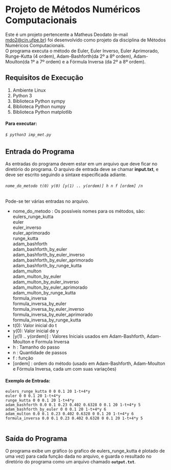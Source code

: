 # Projeto de Métodos Numéricos Computacionais 
Este é um projeto pertencente a Matheus Deodato (e-mail mdo2@cin.ufpe.br)
foi desenvolvido como projeto da disciplina de Métodos Numéricos Computacionais.<br/>
O programa executa o método de Euler, Euler Inverso, Euler Aprimorado, Runge-Kutta (4 ordem), Adam-Bashforth(da 2º a 8º ordem),
Adam-Moulton(da 1º a 7º ordem) e a Fórmula Inversa (da 2º a 8º ordem).
## Requisitos de Execução
1. Ambiente Linux
2. Python 3
3. Biblioteca Python sympy
4. Biblioteca Python numpy
5. Biblioteca Python matplotlib
#### Para executar:</br>
###### ` $ python3 imp_met.py `

## Entrada do Programa
As entradas do programa devem estar em um arquivo que deve ficar no diretório do programa. O arquivo de entrada 
deve se chamar **input.txt**, e deve ser escrito seguindo a sintaxe especificada adiante.</br>

###### `nome_do_metodo t(0) y(0) [y(1) .. y(ordem)] h n f [ordem] /n ` </br>

Pode-se ter várias entradas no arquivo.

 - nome_do_metodo : Os possíveis nomes para os métodos, são:</br>
  eulers_runge_kutta<br/>
  euler</br>
  euler_inverso</br>
  euler_aprimorado</br>
  runge_kutta</br>
  adam_bashforth</br>
  adam_bashforth_by_euler</br>
  adam_bashforth_by_euler_inverso</br>
  adam_bashforth_by_euler_aprimorado</br>
  adam_bashforth_by_runge_kutta</br>
  adam_multon</br>
  adam_multon_by_euler</br>
  adam_multon_by_euler_inverso</br>
  adam_multon_by_euler_aprimorado</br>
  adam_multon_by_runge_kutta</br>
  formula_inversa </br>
  formula_inversa_by_euler</br>
  formula_inversa_by_euler_inverso</br>
  formula_inversa_by_euler_aprimorado</br>
  formula_inversa_by_runge_kutta</br>
- t(0): Valor inicial do t</br>
- y(0): Valor inicial de y</br>
- [y(1) .. y(ordem)] : Valores Iniciais usados em Adam-Bashforth, Adam-Moulton e Formula Inversa</br>
- h : Tamanho do passo</br>
- n : Quantidade de passos</br>
- f : função</br>
- [ordem] : ordem do método (usado em Adam-Bashforth, Adam-Moulton e Fórmula Inversa, cada um com suas variações)</br>

#### Exemplo de Entrada:
```
eulers_runge_kutta 0 0 0.1 20 1-t+4*y
euler 0 0 0.1 20 1-t+4*y
runge_kutta 0 0 0.1 20 1-t+4*y
adam_bashforth 0.0 0.1 0.23 0.402 0.6328 0 0.1 20 1-t+4*y 5
adam_bashforth_by_euler 0 0 0.1 20 1-t+4*y 6
adam_multon 0.0 0.1 0.23 0.402 0.6328 0 0.1 20 1-t+4*y 6
formula_inversa 0.0 0.1 0.23 0.402 0.6328 0 0.1 20 1-t+4*y 5


```

## Saída do Programa
O programa exibe um gráfico (o grafico de eulers_runge_kutta é plotado de uma vez) para cada função dada no arquivo, e guarda o resultado no diretório do programa
como um arquivo chamado **`output.txt`**.




